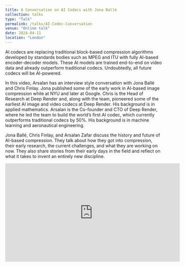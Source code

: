 ```yaml
---
title: A Conversation on AI Codecs with Jona Ballé 
collection: talks
type: "Talk"
permalink: /talks/AI-Codec-Conversation
venue: "Online talk"
date: 2024-04-11
location: "London"
---
```


AI codecs are replacing traditional block-based compression algorithms developed by standards bodies such as MPEG and ITU with fully AI-based encoder-decoder models. These AI models are trained end-to-end on video data and already outperform traditional codecs. Undoubtedly, all future codecs will be AI-powered.

In this video, Arsalan has an interview style conversation with Jona Ballé and Chris Finlay. Jona published some of the early work in AI-based image compression while at NYU and later at Google. Chris is the Head of Research at Deep Render and, along with the team, pioneered some of the earliest AI image and video codecs at Deep Render. His background is in applied mathematics. Arsalan is the Co-founder and CTO of Deep Render, where he led the team to build the world’s first AI codec, which currently outperforms traditional codecs by 50%. His background is in machine learning and aeronautical engineering.

Jona Ballé, Chris Finlay, and Arsalan Zafar discuss the history and future of AI-based compression. They talk about how they got into compression, their early research, the current challenges, and what they are working on now. They also share stories from their early days in the field and reflect on what it takes to invent an entirely new discipline.


<iframe width="560" height="315" src="https://www.youtube.com/embed/RsvFU15-Lzc" frameborder="0" allow="accelerometer; autoplay; clipboard-write; encrypted-media; gyroscope; picture-in-picture" allowfullscreen></iframe>

